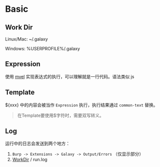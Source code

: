 # Basic

## Work Dir

Linux/Mac: ~/.galaxy

Windows: %USERPROFILE%/.galaxy

## Expression

使用 [mvel](https://github.com/mvel/mvel) 实现表达式的执行，可以理解就是一行代码。语法类似 js

## Template

${xxx} 中的内容会被当作 `Expression` 执行，执行结果通过 `common-text` 替换。

> 在Template要使用$字符时，需要双写转义。

## Log

运行中的日志会发送到两个地方：

1. `Burp -> Extensions -> Galaxy -> Output/Errors` （仅显示部分）
2. [WorkDir](https://github.com/outlaws-bai/Galaxy/blob/main/docs/Basic.md#work-dir) / run.log
